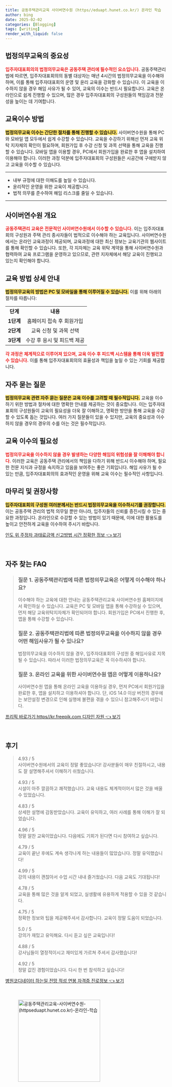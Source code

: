 ```yaml
---
title: 공동주택관리교육 사이버연수원 (https//eduapt.hunet.co.kr/) 온라인 학습
author: bing
date: 2025-02-02
categories: [Blogging]
tags: [writing]
render_with_liquid: false
---
```



<h2 id='법정의무교육의 중요성'>법정의무교육의 중요성</h2>

<p><b><span style="color: #ee2323;">입주자대표회의의 법정의무교육은 공동주택 관리에 필수적인 요소입니다.</span></b> 공동주택관리법에 따르면, 입주자대표회의의 동별 대상자는 매년 4시간의 법정의무교육을 이수해야 하며, 이를 통해 입주자대표회의 운영 및 윤리 교육을 강화할 수 있습니다. 이 교육을 이수하지 않을 경우 해임 사유가 될 수 있어, 교육의 이수는 반드시 필요합니다. 교육은 온라인으로 쉽게 진행할 수 있으며, 많은 경우 입주자대표회의 구성원들의 책임감과 전문성을 높이는 데 기여합니다.</p>

<h2 id='교육이수 방법'>교육이수 방법</h2>

<p><b><span style="background-color: #ffe066;">법정의무교육 이수는 간단한 절차를 통해 진행할 수 있습니다.</span></b> 사이버연수원을 통해 PC와 모바일 앱 모두에서 쉽게 수강할 수 있습니다. 교육을 수강하기 위해선 먼저 교육 위탁 지자체의 확인이 필요하며, 회원가입 후 수강 신청 및 과목 선택을 통해 교육을 진행할 수 있습니다. 모바일 앱을 이용할 경우, PC에서 회원가입을 완료한 후 앱을 설치하여 이용해야 합니다. 이러한 과정 덕분에 입주자대표회의 구성원들은 시공간에 구애받지 않고 교육을 이수할 수 있습니다.</p>

<hr />

<ul>
    <li>내부 규정에 대한 이해도를 높일 수 있습니다.</li>
    <li>윤리적인 운영을 위한 교육이 제공합니다.</li>
    <li>법적 의무를 준수하여 해임 리스크를 줄일 수 있습니다.</li>
</ul>

<hr />

<h2 id='사이버연수원 개요'>사이버연수원 개요</h2>

<p><b><span style="color: #ee2323;">공동주택관리 교육은 전문적인 사이버연수원에서 이수할 수 있습니다.</span></b> 이는 입주자대표회의 구성원과 주택 관리 종사자들이 법적으로 이수해야 하는 교육입니다. 사이버연수원에서는 온라인 교육과정이 제공되며, 교육과정에 대한 최신 정보는 교육기관의 웹사이트를 통해 확인할 수 있습니다. 또한, 각 지자체는 교육 위탁 계약을 통해 사이버연수원과 협력하여 교육 프로그램을 운영하고 있으므로, 관련 지자체에서 해당 교육이 진행되고 있는지 확인해야 합니다.</p>

<h2 id='교육 방법 상세 안내'>교육 방법 상세 안내</h2>

<p><b><span style="background-color: #ffe066;">법정의무교육의 방법은 PC 및 모바일을 통해 이루어질 수 있습니다.</span></b> 이를 위해 아래의 절차를 따릅니다:</p>

<table>
    <tr>
        <td style="text-align: center; height: 17px;"><b>단계</b></td>
        <td style="text-align: center; height: 17px;"><b>내용</b></td>
    </tr>
    <tr>
        <td style="text-align: center; height: 17px;"><b>1단계</b></td>
        <td style="text-align: center; height: 17px;">홈페이지 접속 후 회원가입</td>
    </tr>
    <tr>
        <td style="text-align: center; height: 17px;"><b>2단계</b></td>
        <td style="text-align: center; height: 17px;">교육 신청 및 과목 선택</td>
    </tr>
    <tr>
        <td style="text-align: center; height: 17px;"><b>3단계</b></td>
        <td style="text-align: center; height: 17px;">수강 후 응시 및 피드백 제공</td>
    </tr>
</table>

<p><b><span style="color: #ee2323;">각 과정은 체계적으로 이루어져 있으며, 교육 이수 후 피드백 시스템을 통해 더욱 발전할 수 있습니다.</span></b> 이를 통해 입주자대표회의의 효율성과 책임을 높일 수 있는 기회를 제공합니다.</p>

<h2 id='자주 묻는 질문'>자주 묻는 질문</h2>

<p><b><span style="background-color: #ffe066;">법정의무교육 관련 자주 묻는 질문은 교육 이수를 고려할 때 필수적입니다.</span></b> 교육을 이수하기 위한 방법과 절차에 대한 명확한 안내를 제공하는 것이 중요합니다. 이는 입주자대표회의 구성원들이 교육의 필요성을 더욱 잘 이해하고, 명확한 방안을 통해 교육을 수강할 수 있도록 돕는 것입니다. 여러 가지 질문들이 있을 수 있지만, 교육의 중요성과 이수하지 않을 경우의 경우의 수를 아는 것은 필수적입니다.</p>

<h2 id='교육 이수의 필요성'>교육 이수의 필요성</h2>

<p><b><span style="color: #ee2323;">법정의무교육을 이수하지 않을 경우 발생하는 다양한 해임의 위험성을 잘 이해해야 합니다.</span></b> 이러한 교육은 공동주택 관리에서의 책임을 다하기 위해 반드시 이수해야 하며, 필요한 전문 지식과 규정을 숙지하고 있음을 보여주는 좋은 기회입니다. 해임 사유가 될 수 있는 만큼, 입주자대표회의의 효과적인 운영을 위해 교육 이수는 필수적인 사항입니다.</p>

<h2 id='마무리 및 권장사항'>마무리 및 권장사항</h2>

<p><b><span style="background-color: #ffe066;">입주자대표회의 구성원 여러분께서는 반드시 법정의무교육을 이수하시기를 권장합니다.</span></b> 이는 공동주택 관리의 법적 의무일 뿐만 아니라, 입주자들의 신뢰를 증진시킬 수 있는 중요한 과정입니다. 온라인으로 수강할 수 있는 방법이 있기 때문에, 이에 대한 활용도를 높이고 안전하게 교육을 이수하여 주시기 바랍니다.</p>


<p><a class="click-button" title="인도 위 주정차 과태료금액 신고방법 시간 정확한 정보" href="https://blackassets.github.io/posts/%EC%9D%B8%EB%8F%84-%EC%9C%84-%EC%A3%BC%EC%A0%95%EC%B0%A8-%EA%B3%BC%ED%83%9C%EB%A3%8C%EA%B8%88%EC%95%A1-%EC%8B%A0%EA%B3%A0%EB%B0%A9%EB%B2%95-%EC%8B%9C%EA%B0%84-%EC%A0%95%ED%99%95%ED%95%9C-%EC%A0%95%EB%B3%B4/" rel="dofollow">인도 위 주정차 과태료금액 신고방법 시간 정확한 정보 👈 보기</a></p><br>
<h2 id='자주_찾는_FAQ'>자주 찾는 FAQ</h2>
<div itemscope="" itemtype="https://schema.org/FAQPage"> 
<blockquote> 
<div itemscope="" itemprop="mainEntity" itemtype="https://schema.org/Question"> 
<h3 itemprop="name">질문 1. 공동주택관리법에 따른 법정의무교육은 어떻게 이수해야 하나요?</h3> 
<div itemscope="" itemprop="acceptedAnswer" itemtype="https://schema.org/Answer"> 
<span itemprop="text"> 
<p>이수해야 하는 교육에 대한 안내는 공동주택관리교육 사이버연수원 홈페이지에서 확인하실 수 있습니다. 교육은 PC 및 모바일 앱을 통해 수강하실 수 있으며, 먼저 해당 교육위탁지자체가 확인되어야 합니다. 회원가입은 PC에서 진행한 후, 앱을 통해 수강할 수 있습니다.</p> 
</span> 
</div> 
</div> 

<div itemscope="" itemprop="mainEntity" itemtype="https://schema.org/Question"> 
<h3 itemprop="name">질문 2. 공동주택관리법에 따른 법정의무교육을 이수하지 않을 경우 어떤 해임사유가 될 수 있나요?</h3> 
<div itemscope="" itemprop="acceptedAnswer" itemtype="https://schema.org/Answer"> 
<span itemprop="text"> 
<p>법정의무교육을 이수하지 않을 경우, 입주자대표회의 구성원 중 해임사유로 지목될 수 있습니다. 따라서 이러한 법정의무교육은 꼭 이수하셔야 합니다.</p> 
</span> 
</div> 
</div> 

<div itemscope="" itemprop="mainEntity" itemtype="https://schema.org/Question"> 
<h3 itemprop="name">질문 3. 온라인 교육을 위한 사이버연수원 앱은 어떻게 이용하나요?</h3> 
<div itemscope="" itemprop="acceptedAnswer" itemtype="https://schema.org/Answer"> 
<span itemprop="text"> 
<p>사이버연수원 앱을 통해 온라인 교육을 이용하실 경우, 먼저 PC에서 회원가입을 완료한 후, 앱을 설치하고 이용하셔야 합니다. 단, iOS 14.0 이상 버전의 경우에는 보안설정 변경으로 인해 실행에 불편을 겪을 수 있으니 참고해주시기 바랍니다.</p> 
</span> 
</div> 
</div> 
</blockquote> 
</div>
<p><a class="click-button" title="프리픽 바로가기 https//kr.freepik.com 디자인 자원" href="https://blackassets.github.io/posts/%ED%94%84%EB%A6%AC%ED%94%BD-%EB%B0%94%EB%A1%9C%EA%B0%80%EA%B8%B0-httpskr.freepik.com-%EB%94%94%EC%9E%90%EC%9D%B8-%EC%9E%90%EC%9B%90/" rel="dofollow">프리픽 바로가기 https//kr.freepik.com 디자인 자원 👈 보기</a></p><br>
<h2 id='후기'>후기</h2>
<div itemscope itemtype="https://schema.org/Product">
  <blockquote>
  <div itemprop="review" itemscope itemtype="https://schema.org/Review">
      <div itemprop="reviewRating" itemscope itemtype="https://schema.org/Rating"> <span itemprop="ratingValue">4.93</span> / <span itemprop="bestRating">5</span> </div>
      <span itemprop="reviewBody">사이버연수원에서의 교육이 정말 좋았습니다! 강사분들이 매우 친절하시고, 내용도 잘 설명해주셔서 이해하기 쉬웠습니다.</span>
  </div>
  <br>
  <div itemprop="review" itemscope itemtype="https://schema.org/Review">
      <div itemprop="reviewRating" itemscope itemtype="https://schema.org/Rating"> <span itemprop="ratingValue">4.93</span> / <span itemprop="bestRating">5</span> </div>
      <span itemprop="reviewBody">시설이 아주 깔끔하고 쾌적했습니다. 교육 내용도 체계적이어서 많은 것을 배울 수 있었습니다.</span>
  </div>
  <br>
  <div itemprop="review" itemscope itemtype="https://schema.org/Review">
      <div itemprop="reviewRating" itemscope itemtype="https://schema.org/Rating"> <span itemprop="ratingValue">4.83</span> / <span itemprop="bestRating">5</span> </div>
      <span itemprop="reviewBody">상세한 설명에 감동받았습니다. 교육이 유익하고, 여러 사례를 통해 이해가 잘 되었습니다.</span>
  </div>
  <br>
  <div itemprop="review" itemscope itemtype="https://schema.org/Review">
      <div itemprop="reviewRating" itemscope itemtype="https://schema.org/Rating"> <span itemprop="ratingValue">4.96</span> / <span itemprop="bestRating">5</span> </div>
      <span itemprop="reviewBody">정말 알찬 교육이었습니다. 다음에도 기회가 된다면 다시 참여하고 싶습니다.</span>
  </div>
  <br>
  <div itemprop="review" itemscope itemtype="https://schema.org/Review">
      <div itemprop="reviewRating" itemscope itemtype="https://schema.org/Rating"> <span itemprop="ratingValue">4.79</span> / <span itemprop="bestRating">5</span> </div>
      <span itemprop="reviewBody">교육이 끝난 후에도 계속 생각나게 하는 내용들이 많았습니다. 정말 유익했습니다!</span>
  </div>
  <br>
  <div itemprop="review" itemscope itemtype="https://schema.org/Review">
      <div itemprop="reviewRating" itemscope itemtype="https://schema.org/Rating"> <span itemprop="ratingValue">4.99</span> / <span itemprop="bestRating">5</span> </div>
      <span itemprop="reviewBody">강의 내용이 괜찮아서 수업 시간 내내 즐거웠습니다. 다음 교육도 기대됩니다!</span>
  </div>
  <br>
  <div itemprop="review" itemscope itemtype="https://schema.org/Review">
      <div itemprop="reviewRating" itemscope itemtype="https://schema.org/Rating"> <span itemprop="ratingValue">4.78</span> / <span itemprop="bestRating">5</span> </div>
      <span itemprop="reviewBody">교육을 통해 많은 것을 알게 되었고, 실생활에 유용하게 적용할 수 있을 것 같습니다.</span>
  </div>
  <br>
  <div itemprop="review" itemscope itemtype="https://schema.org/Review">
      <div itemprop="reviewRating" itemscope itemtype="https://schema.org/Rating"> <span itemprop="ratingValue">4.75</span> / <span itemprop="bestRating">5</span> </div>
      <span itemprop="reviewBody">정확한 정보와 팁을 제공해주셔서 감사합니다. 교육이 정말 도움이 되었습니다.</span>
  </div>
  <br>
  <div itemprop="review" itemscope itemtype="https://schema.org/Review">
      <div itemprop="reviewRating" itemscope itemtype="https://schema.org/Rating"> <span itemprop="ratingValue">5.0</span> / <span itemprop="bestRating">5</span> </div>
      <span itemprop="reviewBody">강의가 재밌고 유익해요. 다시 듣고 싶은 교육입니다!</span>
  </div>
  <br>
  <div itemprop="review" itemscope itemtype="https://schema.org/Review">
      <div itemprop="reviewRating" itemscope itemtype="https://schema.org/Rating"> <span itemprop="ratingValue">4.88</span> / <span itemprop="bestRating">5</span> </div>
      <span itemprop="reviewBody">강사님들이 열정적이시고 재미있게 가르쳐 주셔서 감사했습니다!</span>
  </div>
  <br>
  <div itemprop="review" itemscope itemtype="https://schema.org/Review">
      <div itemprop="reviewRating" itemscope itemtype="https://schema.org/Rating"> <span itemprop="ratingValue">4.92</span> / <span itemprop="bestRating">5</span> </div>
      <span itemprop="reviewBody">정말 값진 경험이었습니다. 다시 한 번 참석하고 싶습니다!</span>
  </div>
  </blockquote>
</div>
<p><a class="click-button" title="병원코디네이터 하는일 전망 적성 연봉 자격증 진로정보" href="https://blackassets.github.io/posts/%EB%B3%91%EC%9B%90%EC%BD%94%EB%94%94%EB%84%A4%EC%9D%B4%ED%84%B0-%ED%95%98%EB%8A%94%EC%9D%BC-%EC%A0%84%EB%A7%9D-%EC%A0%81%EC%84%B1-%EC%97%B0%EB%B4%89-%EC%9E%90%EA%B2%A9%EC%A6%9D-%EC%A7%84%EB%A1%9C%EC%A0%95%EB%B3%B4/" rel="dofollow">병원코디네이터 하는일 전망 적성 연봉 자격증 진로정보 👈 보기</a></p><br>
<figure class="image"><img src="https://blackassets.github.io/assets/img/thumbnail/공동주택관리교육-사이버연수원-(httpseduapt.hunet.co.kr)-온라인-학습.webp" alt="공동주택관리교육-사이버연수원-(httpseduapt.hunet.co.kr)-온라인-학습" width="256" height="256"></figure>